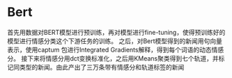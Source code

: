 # Bert
首先用数据对BERT模型进行预训练，再对模型进行fine-tuning，使得预训练好的模型进行情感分类这个下游任务的训练。
之后，对Bert模型得到的新闻用句向量表示，使用captum 包进行Integrated Gradients解释，得到每个词语的动态情感分。
接下来将情感分用dct变换标准化，之后用KMeans聚类得到七个轨道，并标记同类型的新闻。由此产出了三万条带有情感分和轨道标签的新闻

